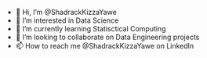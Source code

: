 - 👋 Hi, I’m @ShadrackKizzaYawe
- 👀 I’m interested in Data Science
- 🌱 I’m currently learning Statisctical Computing
- 💞️ I’m looking to collaborate on Data Engineering projects
- 📫 How to reach me @ShadrackKizzaYawe on LinkedIn

<!---
ShadrackKizzaYawe/ShadrackKizzaYawe is a ✨ special ✨ repository because its `README.md` (this file) appears on your GitHub profile.
You can click the Preview link to take a look at your changes.
--->
